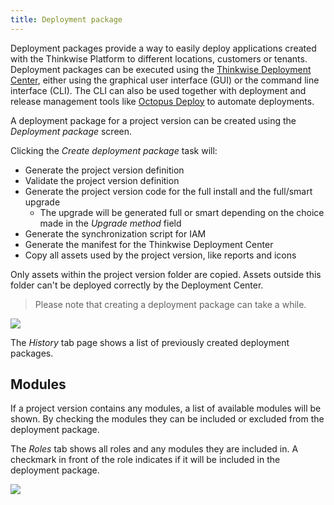```yaml
---
title: Deployment package
---
```


Deployment packages provide a way to easily deploy applications created with the Thinkwise Platform to different locations, customers or tenants.
Deployment packages can be executed using the [Thinkwise Deployment Center](../kb/deployer), either using the graphical user interface (GUI) or the command line interface (CLI). The CLI can also be used together with deployment and release management tools like [Octopus Deploy](https://octopus.com) to automate deployments.

A deployment package for a project version can be created using the *Deployment package* screen.

Clicking the *Create deployment package* task will:

- Generate the project version definition
- Validate the project version definition
- Generate the project version code for the full install and the full/smart upgrade
  - The upgrade will be generated full or smart depending on the choice made in the *Upgrade method* field
- Generate the synchronization script for IAM
- Generate the manifest for the Thinkwise Deployment Center
- Copy all assets used by the project version, like reports and icons

Only assets within the project version folder are copied. Assets outside this folder can't be deployed correctly by the Deployment Center.

> Please note that creating a deployment package can take a while.

![](assets/sf/create_deployment_package_2.png)

The *History* tab page shows a list of previously created deployment packages.

## Modules

If a project version contains any modules, a list of available modules will be shown. By checking the modules they can be included or excluded from the deployment package.

The *Roles* tab shows all roles and any modules they are included in. A checkmark in front of the role indicates if it will be included in the deployment package.

![](assets/sf/deployment_package_modules.png)
